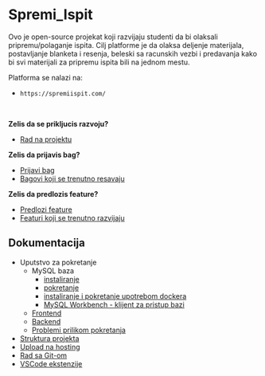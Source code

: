 # Spremi_Ispit

Ovo je open-source projekat koji razvijaju studenti da bi olaksali pripremu/polaganje ispita. Cilj platforme je da olaksa deljenje
materijala, postavljanje blanketa i resenja, beleski sa racunskih vezbi i predavanja kako bi svi materijali za pripremu ispita bili na jednom mestu. 
            
Platforma se nalazi na:
- `https://spremiispit.com/`
<br/>

**Zelis da se prikljucis razvoju?**

- [Rad na projektu](https://docs.google.com/document/d/1ktu2u97ZVWWkA9iWx_NgcXP7n91FJ2GnkX14wuvooW0/edit?usp=sharing)

**Zelis da prijavis bag?**

- [Prijavi bag](https://docs.google.com/document/d/1AefnDWibn1vOFxZAfTC9L-vOkv2DqdEr94SYz4Nx_4o/edit)
- [Bagovi koji se trenutno resavaju](https://trello.com/b/gF0nh6ti/spremiispit-bagovi)

**Zelis da predlozis feature?**

- [Predlozi feature](https://docs.google.com/document/d/1lioQpJ-_ftFTDAWsX8oLl_LilrZ1pzFI072O7fatrGo/edit?usp=sharing)
- [Featuri koji se trenutno razvijaju](https://trello.com/b/2Z2MOeqO/spremiispit-featuers)

## Dokumentacija 


- Uputstvo za pokretanje
  - MySQL baza
    - [instaliranje](https://docs.google.com/document/d/1PxhFdCTfH_la1ij6lwfKbuemNQaGKCs1wZzD4mY5xAk/edit?usp=sharing)
    - [pokretanje](https://docs.google.com/document/d/1Dyoh1uTMZvAOR_AH8JLqafwXsEz1aiMlwJL9OGkdKLc/edit?usp=sharing)
    - [instaliranje i pokretanje upotrebom dockera](https://docs.google.com/document/d/1lv84Qiq_oSEBrrshPx5gVbJDIoM0qCJTRARPB7IbWSk/edit?usp=sharing)
    - [MySQL Workbench - klijent za pristup bazi](https://docs.google.com/document/d/1XT6feHDcYoQpESoSNlTXOp0Fl2jrtD4JwzYYV4O11sE/edit?usp=sharing)
  - [Frontend](https://docs.google.com/document/d/1-AgcQNSSi16ypLf96B-0pxJGx-3ZwC9XmrhUyfgjJZg/edit?usp=sharing)
  - [Backend](https://docs.google.com/document/d/1cXAO0ck8LHWprjVG-H5cCPdwNGJ7icwVorjL45wxDB4/edit?usp=sharing)
  - [Problemi prilikom pokretanja](https://docs.google.com/document/d/1nfrieiwq_xHJP0rLRROuo7rsm7R1gXOOkml7KH5pdaw/edit?usp=sharing)
- [Struktura projekta](https://docs.google.com/document/d/1Vq2z7Kx_fRaNpyl-2-wBLTEcomYKPWVxOzM2CHXtpzo/edit?usp=sharing)
- [Upload na hosting](https://docs.google.com/document/d/1tPSE0MB331TDl-9uoBuCEFQy3UrlzqXEi1HE6Muv-CM/edit?usp=sharing)
- [Rad sa Git-om](https://docs.google.com/document/d/118dBSjOZmIkGSI6xehqTRq-v22wReFTUcprthWl9aJM/edit?usp=sharing)
- [VSCode ekstenzije](https://docs.google.com/document/d/1NniQqS0b02xZUTM7sHaBabt01OS-G_KODQHU9w9xUcY/edit?usp=sharing)

